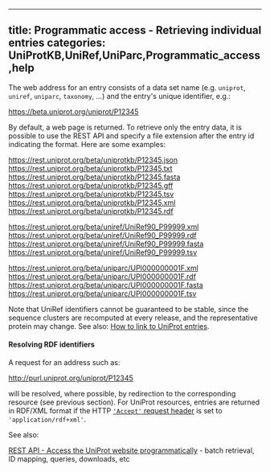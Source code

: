 
---
title: Programmatic access - Retrieving individual entries
categories: UniProtKB,UniRef,UniParc,Programmatic_access,help
---

The web address for an entry consists of a data set name (e.g. `uniprot`, `uniref`, `uniparc`, `taxonomy`, ...) and the 
entry's unique identifier, e.g.:

https://beta.uniprot.org/uniprot/P12345

By default, a web page is returned. To retrieve only the entry data, it is possible
to use the REST API and specify a file extension after the entry id indicating the format. 
Here are some examples:

https://rest.uniprot.org/beta/uniprotkb/P12345.json
https://rest.uniprot.org/beta/uniprotkb/P12345.txt
https://rest.uniprot.org/beta/uniprotkb/P12345.fasta
https://rest.uniprot.org/beta/uniprotkb/P12345.gff
https://rest.uniprot.org/beta/uniprotkb/P12345.tsv
https://rest.uniprot.org/beta/uniprotkb/P12345.xml
https://rest.uniprot.org/beta/uniprotkb/P12345.rdf
           
https://rest.uniprot.org/beta/uniref/UniRef90_P99999.xml
https://rest.uniprot.org/beta/uniref/UniRef90_P99999.rdf
https://rest.uniprot.org/beta/uniref/UniRef90_P99999.fasta
https://rest.uniprot.org/beta/uniref/UniRef90_P99999.tsv
                                                                     
https://rest.uniprot.org/beta/uniparc/UPI000000001F.xml
https://rest.uniprot.org/beta/uniparc/UPI000000001F.rdf
https://rest.uniprot.org/beta/uniparc/UPI000000001F.fasta
https://rest.uniprot.org/beta/uniparc/UPI000000001F.tsv

Note that UniRef identifiers cannot be guaranteed to be stable, since the sequence clusters are recomputed at every 
release, and the representative protein may change. 
See also: [How to link to UniProt entries](http://www.uniprot.org/help/linking%5Fto%5Funiprot).


#### Resolving RDF identifiers

A request for an address such as:

http://purl.uniprot.org/uniprot/P12345

will be resolved, where possible, by redirection to the corresponding resource (see previous section). For UniProt 
resources, entries are returned in RDF/XML format if the 
HTTP [`'Accept'` request header](http://www.w3.org/Protocols/rfc2616/rfc2616%2Dsec14.html) is set to
`'application/rdf+xml'`.

See also:

[REST API - Access the UniProt website programmatically](http://www.uniprot.org/help/api) - batch retrieval, ID mapping, queries, downloads, etc

